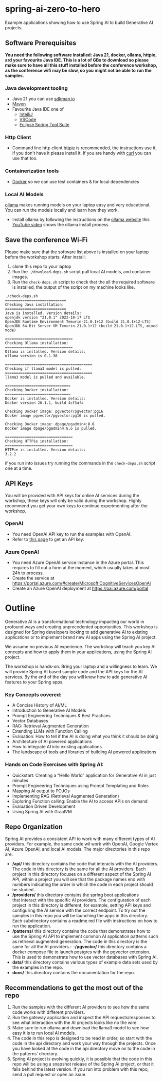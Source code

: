 # spring-ai-zero-to-hero

Example applications showing how to use Spring AI to build Generative 
AI projects.

## Software Prerequisites

**You need the following software installed: Java 21, docker, ollama, httpie, 
ard your favourite Java IDE. This is a lot of GBs to download so please make 
sure to have all this stuff installed before the conference workshop, as the 
conference wifi may be slow, so you might not be able to run the samples.**

### Java development tooling
* Java 21 you can use [sdkman.io](https://sdkman.io/)
* [Maven](https://maven.apache.org/index.html)
* Favourite Java IDE one of
    * [IntelliJ](https://www.jetbrains.com/idea/download)
    * [VSCode](https://code.visualstudio.com/)
    * [Eclipse Spring Tool Suite](https://spring.io/tools)

### Http Client
*  Command line http client  [httpie](https://httpie.io/) is recommended, the instructions use it, if you don't have it please install it. If you are handy with [curl](https://curl.se/) you can use that too. 

### Containerization tools
* [Docker](https://www.docker.com/products/docker-desktop) so we can use test containers & for local dependencies  

### Local AI Models

[ollama](https://ollama.com/)  makes running models on your laptop easy and 
very educational. You can run the models locally and learn how they work. 

* Install ollama by following the instructions on the [ollama website](https://ollama.com/) this [YouTube video](https://www.youtube.com/watch?v=3Q6J6J7Q1Zo) shows the ollama install process.

## Save the conference Wi-Fi

Please make sure that the software list above is installed on your laptop 
before the workshop starts. After install: 

1. clone this repo to your laptop 
2. Run the `./download-deps.sh` script pull local AI models, and container 
   images. 
2. Run the `check-deps.sh` script to check that the all the required 
   software is installed, the output of the script on my machine looks like.

```text
./check-deps.sh
============================
Checking Java installation:
============================
Java is installed. Version details:
openjdk version "21.0.1" 2023-10-17 LTS
OpenJDK Runtime Environment Temurin-21.0.1+12 (build 21.0.1+12-LTS)
OpenJDK 64-Bit Server VM Temurin-21.0.1+12 (build 21.0.1+12-LTS, mixed mode)

===============================
Checking Ollama installation:
===============================
Ollama is installed. Version details:
ollama version is 0.1.38

========================================
Checking if llama3 model is pulled:
========================================
llama3 model is pulled and available.

==============================
Checking Docker installation:
==============================
Docker is installed. Version details:
Docker version 26.1.1, build 4cf5afa

Checking Docker image: pgvector/pgvector:pg16
Docker image pgvector/pgvector:pg16 is pulled.

Checking Docker image: dpage/pgadmin4:8.6
Docker image dpage/pgadmin4:8.6 is pulled.

===============================
Checking HTTPie installation:
===============================
HTTPie is installed. Version details:
3.2.2
```

if you run into issues try running the commands in the `check-deps.sh` 
script one at a time. 

## API Keys

You will be provided with API keys for online AI services during the 
workshop, these keys will only be valid during the workshop. Highly 
recommend you get your own keys to continue experimenting after the workshop.

### OpenAI
* You need OpenAI API key to run the examples with OpenAI.
* Refer to [this page](https://help.openai.com/en/articles/4936850-where-do-i-find-my-openai-api-key) to get an API key.

### Azure OpenAI
* You need Azure OpenAI service instance in the Azure portal. This requires to fill out a form at the moment, which usually
  takes at most 24h to process.
* Create the service at https://portal.azure.com/#create/Microsoft.CognitiveServicesOpenAI
* Create an Azure OpenAI deployment at https://oai.azure.com/portal

# Outline

Generative AI is a transformational technology impacting our world in profound ways and creating unprecedented opportunities. This workshop is designed for Spring developers looking to add generative AI to existing applications or to implement brand new AI apps using the Spring AI project.

We assume no previous AI experience. The workshop will teach you key AI concepts and how to apply them in your applications, using the Spring AI project.

The workshop is hands-on. Bring your laptop and a willingness to learn. We will provide Spring AI based sample code and the API keys for the AI services. By the end of the day you will know how to add generative AI features to your Spring apps.

### Key Concepts covered:
- A Concise History of AI/ML
- Introduction to Generative AI Models
- Prompt Engineering Techniques & Best Practices
- Vector Databases
- RAG: Retrieval Augmented Generation
- Extending LLMs with Function Calling
- Evaluation: How to tell if the AI is doing what you think it should be doing
- Architecture of AI powered applications
- How to integrate AI into existing applications
- The landscape of tools and libraries of building AI powered applications

### Hands on Code Exercises with Spring AI:
- Quickstart: Creating a “Hello World” application for Generative AI in just minutes
- Prompt Engineering Techniques using Prompt Templating and Roles
- Mapping AI output to POJOs
- Implementing RAG (Retrieval Augmented Generation)
- Exploring Function calling: Enable the AI to access APIs on demand
- Evaluation Driven Development
- Using Spring AI with GraalVM

## Repo Organization 

Spring AI provides a consistent API to work with many different types of AI 
providers. For example, the same code wil work with OpenAI, Google Vertex AI,
Azure OpenAI, and local AI models. The major directories in this repo are:

- **/api/** this directory contains the code that interacts with the AI 
  providers. The code in this directory is the same for all the AI providers.
  Each project in this directory focuses on a different aspect of the Spring 
  AI API, within a project you will see that the package names end with 
  numbers indicating the order in which the code in each project should be 
  studied.
- **/providers/** this directory contains the spring boot applications  
  that interact with the specific AI providers. The configuration of each 
  project in this directory  is different, for example, setting API keys and 
  configuring the AI service with the correct endpoint. To try out the samples
  in this repo you will be launching the apps in this directory. Each 
  subdirectory contains a readme.md file with instructions on how to run the 
  application. 
- **/patterns/** this directory contains the code that demonstrates how to 
  use the Spring AI API to implement common AI application patterns such as 
  retrieval augmented generation. The code in this directory is the same for 
  all the AI providers.- 
-**/pgvector/** this directory contains a docker compose file to launch 
  postgres with the pgvector extension. This is used to demonstrate how to 
  use vector databases with Spring AI.
- **data/** this directory contains various types of example data sets used 
  by the examples in the repo.
- **docs/** this directory contains the documentation for the repo.

## Recommendations to get the most out of the repo

1. Run the samples with the different AI providers to see how the same code 
   works with different providers.
2. Run the gateway application and inspect the API requests/responses to see 
   what interaction with the AI projects looks like no the wire.
3. Make sure to run ollama and download the llama3 model to see how easy it 
   is to run local AI models. 
4. The code in this repo is designed to be read in order, so start with the 
   code in the api directory and work your way through the projects. Once 
   you have looked at the code in the api directory move on to the code in 
   the patterns' directory. 
5. Spring AI project is evolving quickly, it is possible that the code in 
   this repo will be using a snapshot release of the Spring AI project, or 
   that it falls behind the latest version. If you run into problem with 
   this repo, send a pull request or open an issue.
